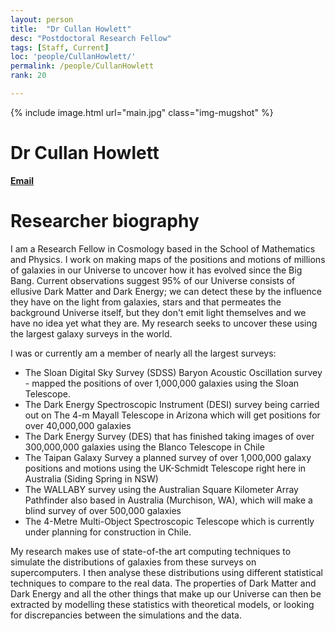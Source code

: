 ```yaml
---
layout: person
title:  "Dr Cullan Howlett"
desc: "Postdoctoral Research Fellow"
tags: [Staff, Current]
loc: 'people/CullanHowlett/'
permalink: /people/CullanHowlett
rank: 20

---
```

 
{% include image.html url="main.jpg" class="img-mugshot" %}

<div class="text-center" markdown="1">

# Dr Cullan Howlett


[**Email**](mailto:c.howlett@uq.edu.au)



</div>
 
# Researcher biography

I am a Research Fellow in Cosmology based in the School of Mathematics and Physics. 
I work on making maps of the positions and motions of millions of galaxies in our Universe to uncover 
how it has evolved since the Big Bang. Current observations suggest 95% of our Universe consists of ellusive 
Dark Matter and Dark Energy; we can detect these by the influence they have on the light from galaxies, stars 
and that permeates the background Universe itself, but they don't emit light themselves and we have no idea yet 
what they are. My research seeks to uncover these using the largest galaxy surveys in the world.

I was or currently am a member of nearly all the largest surveys:

* The Sloan Digital Sky Survey (SDSS) Baryon Acoustic Oscillation survey - mapped the positions of over 1,000,000 galaxies using the Sloan Telescope.
* The Dark Energy Spectroscopic Instrument (DESI) survey being carried out on The 4-m Mayall Telescope in Arizona which will get positions for over 40,000,000 galaxies
* The Dark Energy Survey (DES) that has finished taking images of over 300,000,000 galaxies using the Blanco Telescope in Chile
* The Taipan Galaxy Survey a planned survey of over 1,000,000 galaxy positions and motions using the UK-Schmidt Telescope right here in Australia (Siding Spring in NSW)
* The WALLABY survey using the Australian Square Kilometer Array Pathfinder also based in Australia (Murchison, WA), which will make a blind survey of over 500,000 galaxies
* The 4-Metre Multi-Object Spectroscopic Telescope which is currently under planning for construction in Chile.

My research makes use of state-of-the art computing techniques to simulate the distributions of galaxies from these 
surveys on supercomputers. I then analyse these distributions using different statistical techniques to compare to the 
real data. The properties of Dark Matter and Dark Energy and all the other things that make up our Universe can then be 
extracted by modelling these statistics with theoretical models, or looking for discrepancies between the simulations 
and the data.
